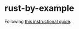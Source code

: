 # rust-by-example

Following [this instructional guide](https://doc.rust-lang.org/stable/rust-by-example/index.html).